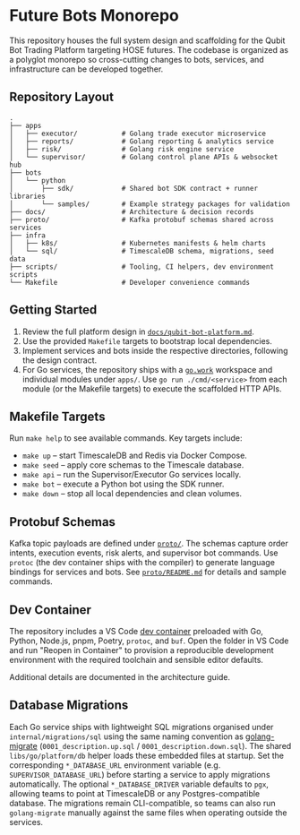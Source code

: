 # Future Bots Monorepo

This repository houses the full system design and scaffolding for the Qubit Bot Trading Platform targeting HOSE futures. The codebase is organized as a polyglot monorepo so cross-cutting changes to bots, services, and infrastructure can be developed together.

## Repository Layout

```
.
├── apps
│   ├── executor/           # Golang trade executor microservice
│   ├── reports/            # Golang reporting & analytics service
│   ├── risk/               # Golang risk engine service
│   └── supervisor/         # Golang control plane APIs & websocket hub
├── bots
│   └── python
│       ├── sdk/            # Shared bot SDK contract + runner libraries
│       └── samples/        # Example strategy packages for validation
├── docs/                   # Architecture & decision records
├── proto/                  # Kafka protobuf schemas shared across services
├── infra
│   ├── k8s/                # Kubernetes manifests & helm charts
│   └── sql/                # TimescaleDB schema, migrations, seed data
├── scripts/                # Tooling, CI helpers, dev environment scripts
└── Makefile                # Developer convenience commands
```

## Getting Started

1. Review the full platform design in [`docs/qubit-bot-platform.md`](docs/qubit-bot-platform.md).
2. Use the provided `Makefile` targets to bootstrap local dependencies.
3. Implement services and bots inside the respective directories, following the design contract.
4. For Go services, the repository ships with a [`go.work`](go.work) workspace and individual modules under `apps/`. Use
   `go run ./cmd/<service>` from each module (or the Makefile targets) to execute the scaffolded HTTP APIs.

## Makefile Targets

Run `make help` to see available commands. Key targets include:

- `make up` – start TimescaleDB and Redis via Docker Compose.
- `make seed` – apply core schemas to the Timescale database.
- `make api` – run the Supervisor/Executor Go services locally.
- `make bot` – execute a Python bot using the SDK runner.
- `make down` – stop all local dependencies and clean volumes.

## Protobuf Schemas

Kafka topic payloads are defined under [`proto/`](proto/). The schemas capture
order intents, execution events, risk alerts, and supervisor bot commands. Use
`protoc` (the dev container ships with the compiler) to generate language
bindings for services and bots. See [`proto/README.md`](proto/README.md) for
details and sample commands.

## Dev Container

The repository includes a VS Code [dev container](.devcontainer) preloaded with
Go, Python, Node.js, pnpm, Poetry, `protoc`, and `buf`. Open the folder in VS
Code and run "Reopen in Container" to provision a reproducible development
environment with the required toolchain and sensible editor defaults.

Additional details are documented in the architecture guide.

## Database Migrations

Each Go service ships with lightweight SQL migrations organised under `internal/migrations/sql` using the same naming convention as [golang-migrate](https://github.com/golang-migrate/migrate) (`0001_description.up.sql` / `0001_description.down.sql`). The shared `libs/go/platform/db` helper loads these embedded files at startup. Set the corresponding `*_DATABASE_URL` environment variable (e.g. `SUPERVISOR_DATABASE_URL`) before starting a service to apply migrations automatically. The optional `*_DATABASE_DRIVER` variable defaults to `pgx`, allowing teams to point at TimescaleDB or any Postgres-compatible database. The migrations remain CLI-compatible, so teams can also run `golang-migrate` manually against the same files when operating outside the services.
